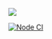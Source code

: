<a href="https://codeclimate.com/github/AlexBalykin/frontend-project-lvl1/maintainability"><img src="https://api.codeclimate.com/v1/badges/8a988608feb6e8f7488d/maintainability" /></a>


[![Node CI](https://github.com/AlexBalykin/frontend-project-lvl1/workflows/Node%20CI/badge.svg)](https://github.com/AlexBalykin/frontend-project-lvl1/actions)